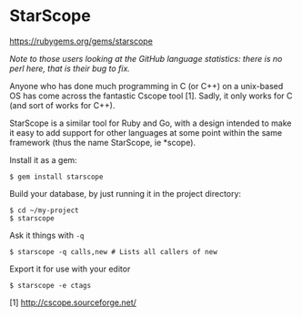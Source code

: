 StarScope
=========

https://rubygems.org/gems/starscope

*Note to those users looking at the GitHub language statistics: there is no perl
here, that is their bug to fix.*

Anyone who has done much programming in C (or C++) on a unix-based OS has come
across the fantastic Cscope tool [1]. Sadly, it only works for C (and sort of
works for C++).

StarScope is a similar tool for Ruby and Go, with a design intended to make it
easy to add support for other languages at some point within the same framework
(thus the name StarScope, ie \*scope).

Install it as a gem:
```
$ gem install starscope
```

Build your database, by just running it in the project directory:
```
$ cd ~/my-project
$ starscope
```

Ask it things with `-q`
```
$ starscope -q calls,new # Lists all callers of new
```

Export it for use with your editor
```
$ starscope -e ctags
```

[1] http://cscope.sourceforge.net/
